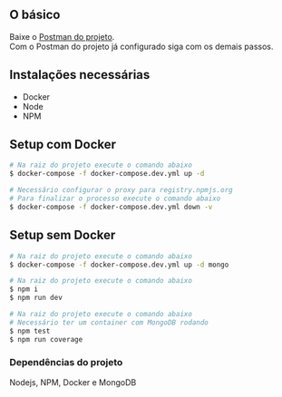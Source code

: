 ## O básico
Baixe o [Postman do projeto](https://www.getpostman.com/collections/9e47afe730ebd6a88dfc).  
Com o Postman do projeto já configurado siga com os demais passos.  

## Instalações necessárias
* Docker
* Node
* NPM 

## Setup com Docker

```bash
# Na raiz do projeto execute o comando abaixo
$ docker-compose -f docker-compose.dev.yml up -d

# Necessário configurar o proxy para registry.npmjs.org
# Para finalizar o processo execute o comando abaixo
$ docker-compose -f docker-compose.dev.yml down -v

```

## Setup sem Docker

```bash
# Na raiz do projeto execute o comando abaixo
$ docker-compose -f docker-compose.dev.yml up -d mongo

# Na raiz do projeto execute o comando abaixo
$ npm i
$ npm run dev

# Na raiz do projeto execute o comando abaixo
# Necessário ter um container com MongoDB rodando
$ npm test
$ npm run coverage
```

### Dependências do projeto
Nodejs, NPM, Docker e MongoDB
